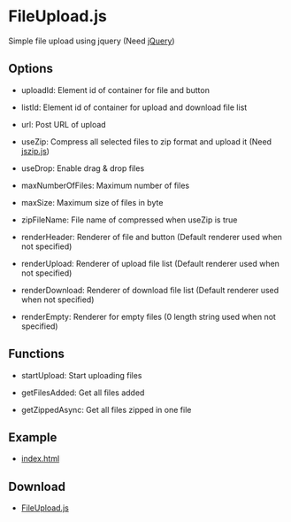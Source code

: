# FileUpload.js

Simple file upload using jquery (Need [jQuery](https://jquery.com/))

## Options

- uploadId: Element id of container for file and button

- listId: Element id of container for upload and download file list

- url: Post URL of upload

- useZip: Compress all selected files to zip format and upload it (Need [jszip.js](https://stuk.github.io/jszip/))
- useDrop: Enable drag & drop files
- maxNumberOfFiles: Maximum number of files

- maxSize: Maximum size of files in byte

- zipFileName: File name of compressed when useZip is true

- renderHeader: Renderer of file and button (Default renderer used when not specified)
- renderUpload: Renderer of upload file list (Default renderer used when not specified)

- renderDownload: Renderer of download file list (Default renderer used when not specified)
- renderEmpty: Renderer for empty files (0 length string used when not specified)

## Functions

- startUpload: Start uploading files

- getFilesAdded: Get all files added

- getZippedAsync: Get all files zipped in one file

## Example

- [index.html](routes/index.html)

## Download

- [FileUpload.js](public/javascripts/FileUpload.js)
